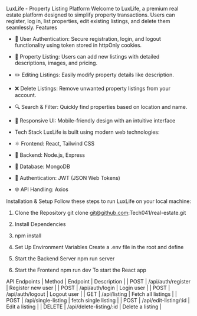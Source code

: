 LuxLife - Property Listing Platform
Welcome to LuxLife, a premium real estate platform designed to simplify property transactions. Users can register, log in, list properties, edit existing listings, and delete them seamlessly.
Features
- 🔐 User Authentication: Secure registration, login, and logout functionality using  token stored in httpOnly cookies.
- 🏡 Property Listing: Users can add new listings with detailed descriptions, images, and pricing.
- ✏️ Editing Listings: Easily modify property details like description.
- ❌ Delete Listings: Remove unwanted property listings from your account.
- 🔍 Search & Filter: Quickly find properties based on location and name.
- 📱 Responsive UI: Mobile-friendly design with an intuitive interface

- Tech Stack
LuxLife is built using modern web technologies:
- ⚛️ Frontend: React, Tailwind CSS
- 🔧 Backend: Node.js, Express
- 💾 Database: MongoDB
- 🔑 Authentication: JWT (JSON Web Tokens)
- 🌐 API Handling: Axios


Installation & Setup
Follow these steps to run LuxLife on your local machine:
1. Clone the Repository
git clone git@github.com:Tech041/real-estate.git

2. Install Dependencies
3. npm install
3. Set Up Environment Variables
Create a .env file in the root and define
4. Start the Backend Server
npm run server
5. Start the Frontend
npm run dev
To start the React app

API Endpoints
| Method | Endpoint | Description | 
| POST | /api/auth/register | Register new user | 
| POST | /api/auth/login | Login user |
| POST | /api/auth/logout | Logout user | 
| GET | /api/listing | Fetch all listings | 
| POST | /api/single-listing | fetch single listing | 
| POST | /api/edit-listing/:id | Edit a listing | 
| DELETE | /api/delete-listing/:id | Delete a listing | 

